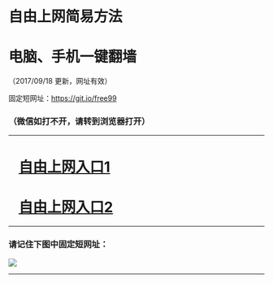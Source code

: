 ﻿# 自由上网简易方法

# 电脑、手机一键翻墙

（2017/09/18 更新，网址有效）

固定短网址：https://git.io/free99

### （微信如打不开，请转到浏览器打开）


***





# &nbsp;&nbsp; <a href="http://ft1995518970.fwq-tz1005.info/fwqtz01.html?t=091800112134 " target="_blank">自由上网入口1</a>
# &nbsp;&nbsp; <a href="http://ft2400120091.fwq-tz1006.info/fwqtz02.html?t=09180019973 " target="_blank">自由上网入口2</a>
***

### 请记住下图中固定短网址：

<img src="https://s3-us-west-2.amazonaws.com/fwq-1001/yjfq-20170905okok.png" /> 


***

